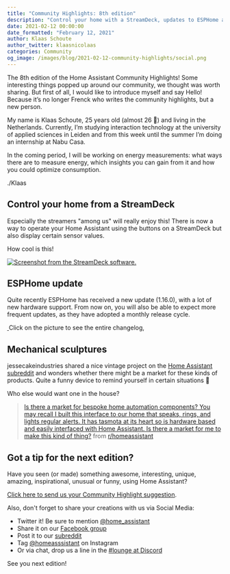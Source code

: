 ```yaml
---
title: "Community Highlights: 8th edition"
description: "Control your home with a StreamDeck, updates to ESPHome and a vintage project."
date: 2021-02-12 00:00:00
date_formatted: "February 12, 2021"
author: Klaas Schoute
author_twitter: klaasnicolaas
categories: Community
og_image: /images/blog/2021-02-12-community-highlights/social.png
---
```


The 8th edition of the Home Assistant Community Highlights! Some interesting
things popped up around our community, we thought was worth sharing. But first of all, 
I would like to introduce myself and say Hello! Because it’s no longer Frenck who 
writes the community highlights, but a new person.

My name is Klaas Schoute, 25 years old (almost 26 🥳) and living in the Netherlands. Currently, I’m
studying interaction technology at the university of applied sciences in Leiden and
from this week until the summer I’m doing an internship at Nabu Casa.

In the coming period, I will be working on energy measurements: what ways there are to
measure energy, which insights you can gain from it and how you could optimize consumption.

./Klaas

## Control your home from a StreamDeck

Especially the streamers "among us" will really enjoy this! There is now a way to operate
your Home Assistant using the buttons on a StreamDeck but also display certain sensor values.

How cool is this!

<object type="image/svg+xml" data="https://gh-card.dev/repos/cgiesche/streamdeck-homeassistant.svg?link_target=_blank"></object>

<a href="https://github.com/cgiesche/streamdeck-homeassistant" target="_blank">
  <img
    src='/images/blog/2021-02-12-community-highlights/streamdeck.png'
    alt="Screenshot from the StreamDeck software."
    style='border: 0;box-shadow: none;'
  />
</a>

## ESPHome update

Quite recently ESPHome has received a new update (1.16.0), with a lot of new hardware support.
From now on, you will also be able to expect more frequent updates, as they have adopted a monthly release cycle.

<p class='img'>
  <a href="https://esphome.io/changelog/v1.16.0.html" target="_blank">
    <img
      src='/images/blog/2021-02-12-community-highlights/esphome-1.16.0.png'
      alt=""
      style='border: 0;box-shadow: none;'
      />
  </a>
  Click on the picture to see the entire changelog,
</p>

## Mechanical sculptures

jessecakeindustries shared a nice vintage project on the [Home Assistant subreddit][reddit] and
wonders whether there might be a market for these kinds of products. Quite a funny device
to remind yourself in certain situations 🙂

Who else would want one in the house?

<blockquote class="reddit-card" data-card-created="1613128537">
<a href="https://www.reddit.com/r/homeassistant/comments/l1w4gh/is_there_a_market_for_bespoke_home_automation/">Is there a market for bespoke home automation components? You may recall I built this interface to our home that speaks, rings, and lights regular alerts. It has tasmota at its heart so is hardware based and easily interfaced with Home Assistant. Is there a market for me to make this kind of thing?</a> from <a href="http://www.reddit.com/r/homeassistant">r/homeassistant</a>
</blockquote>
<script async src="//embed.redditmedia.com/widgets/platform.js" charset="UTF-8"></script>

## Got a tip for the next edition?

Have you seen (or made) something awesome, interesting, unique, amazing, inspirational, unusual or funny, using Home Assistant?

[Click here to send us your Community Highlight suggestion](/suggest-community-highlight).

Also, don't forget to share your creations with us via Social Media:

- Twitter it! Be sure to mention [@home_assistant][twitter]
- Share it on our [Facebook group][facebook-group]
- Post it to our [subreddit][reddit]
- Tag [@homeasssistant][instagram] on Instagram
- Or via chat, drop us a line in the [#lounge at Discord][chat]

See you next edition!

[chat]: https://www.home-assistant.io/join-chat
[facebook-group]: https://www.facebook.com/groups/HomeAssistant/
[instagram]: https://www.instagram.com/homeassistant/
[reddit]: https://www.reddit.com/r/homeassistant
[twitter]: https://www.twitter.com/home_assistant